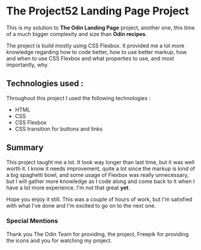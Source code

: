 # The Project52 Landing Page Project

This is my solution to **The Odin Landing Page** project, another one, this time of a much bigger complexity and size than **Odin recipes**.

The project is build mostly using CSS Flexbox. It provided me a lot more knowledge regarding how to code better, how to use better markup, how and when to use CSS Flexbox and what properties to use, and most importantly, why.

## Technologies used :

Throughout this project I used the following technologies :

-  HTML
-  CSS
-  CSS Flexbox
-  CSS transition for buttons and links

## Summary

This project taught me a lot. It took way longer than last time, but it was well worth it. I know it needs improvement, quite a lot since the markup is kind of a big spaghetti bowl, and some usage of Flexbox was really unnecessary, but I will gather more knowledge as I code along and come back to it when I have a lot more experience. I'm not that great **yet**.

Hope you enjoy it still. This was a couple of hours of work, but I'm satisfied with what I've done and I'm excited to go on to the next one.

### Special Mentions

Thank you The Odin Team for providing, the project, Freepik for providing the icons and you for watching my project.
